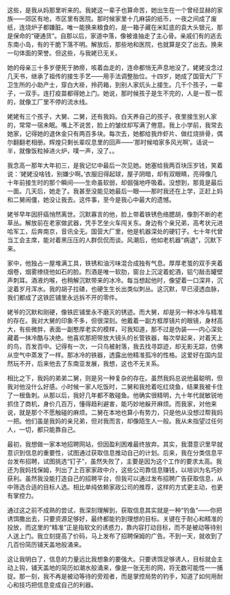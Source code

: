 这些，是我从妈那里听来的。我姥这一辈子也算命苦，她出生在一个曾经显赫的家族——郊区有地，市区里有医院。那时候家里十几麻袋的纸币，一夜之间成了废纸，连烧炉子都嫌脏。唯一能换来粮食的，是一箱子藏在米缸底的袁大头银元，那是保命的“硬通货”。自那以后，家道中落，像被谁抽走了主心骨。亲戚们有的逃去东南小岛，有的干脆下落不明。解放后，那些地和医院，也就算是交了出去。换来一句体面的荣誉。但这些，与我姥已无关。

她的母亲三十多岁便死于肺痨，咳着血走的，连命都悄无声息地没了。姥姥没念过几天书，继承了祖传的接生手艺——用手法调整胎位。十四岁，她成了国营大厂下卫生所的小助产士，穿白大褂，拎药箱，到别人家炕头上接生。几千个孩子，一辈子，一双手。连打疫苗都得她上门。她说，那时候孩子是生不完的，人是一茬一茬的，就像工厂里不停的流水线。

姥姥有三个孩子，大舅、二舅，还有我妈。白天养自己的孩子，夜里接生别人家的，常常一宿未眠。嘴上不说苦，脸上的皱纹却写满了倦意。我上小学前，我常去她家，记得她的退休金只有两百多块。每次去，她都给我炸虾片、做红烧排骨，偶尔翻翻老相册。辉煌只剩长辈叹息里的回声——‘那时候咱家多风光啊’。话说一半，就像饭粒掉进火炉，噗一声，没了。。

我念高一那年大年初三，是我记忆中最后一次见她。她塞给我两百块压岁钱，笑着说：‘姥姥没啥钱，别嫌少啊。’衣服旧得起球，屋子阴暗，却有双眼睛，亮得像几十年前接生时的那个瞬间——生命虽软弱，却倔强地呼吸着。没想到，那竟是最后一面。几天后，她走了。我甚至没能见她最后一眼——那时我还在上学，正赶上妈和二舅闹僵，她没让我去。这件事，至今是我心中最大的遗憾。

姥爷早年因肝癌悄然离世。沉默寡言的他，脸上带着铁锈色络腮胡，像割不断的老草丛。解放前在老家做武器，凭手艺坐火车闯关东。身边有个亲兄弟，高考状元进哈军工，后奔南京，音讯全无。国营大厂里，他是机器深处的硬钉子。七十年代曾当工会主席，能对着黑压压的人群侃侃而谈。风潮后，他如老机器“病退”，沉默下来。

家中，他独占一屋堆满工具，铁锈和油污味混合成独有气息。厚厚老茧的双手夹着烟卷，烟雾缭绕他如石的脸。烈酒是唯一软肋，窗台上沉淀着蛇酒，铝勺敲击罐壁声刺耳。酒液灼喉，也稍解沉默带来的冰冷。每当想起他时，像望着一口深井，沉淀着岁月浑水。我的胡子拉碴，也硬生生长出类似刺丛。这沉默，早已浸透血脉，我们都成了这铁匠铺里永远拆不开的零件。

姥爷的沉默和刚硬，像铁匠铺里永不磨灭的锈迹。而大舅，却是另一种冰冷与精准的存在。我对大舅的印象不多，但很深刻。他戴着一副方框厚镜片的眼镜，身材高大，有些微胖，表面一副憨厚老实的模样，可我知道，那不过是伪装——内心深处藏着一抹冷酷与决绝。他喜欢那把带放大镜头的长管铁器，每次举起来，对着天上的鸟，百发百中。记得有一次，一只鸟被射落，我去找寻踪迹，却无影无踪，仿佛从空气中蒸发了一样。那冰冷的铁器，透露出他精准孤冷的性格。这爱好在国内显然玩不开，后来他去了东南亚发展，我想，这也不无关系。

相比之下，我妈的弟弟二舅，则是另一种复杂的存在。虽然我妈总说他最聪明，但我对他没什么好感。小时候一家人吃饭时，二舅和我抢着吃红烧鱼，结果我被卡住了一根鱼刺。从那以后，我好几年都不敢碰鱼。他确实很精明，九十年代就敏锐地抓住了商机，身价几百万，懂得趋利避害，能巧妙地躲开麻烦。而我家，对他来说，就是那个不愿触碰的麻烦。二舅在本地也算小有势力，只是他从没想过帮我妈一把。他们虽是我妈的亲兄弟，但对我而言，却像陌生人一般。我从未指望过任何人，一切，都只能靠自己。

最初，我想做一家本地招聘网站，但因盈利困难最终放弃。其实，我潜意识里早就意识到信息的重要性，试图通过获取信息推动自己的计划。后来，我在分类信息平台发布招聘，试图挑选“钉子”，虽然失败了，主要是因为这个工作的要求太高。我还为我妈找保姆，列出了上百家家政中介，这些公司靠信息赚钱，以培训为名巧妙获利。虽然我没能打造自己的招聘平台，但我可以通过发布招聘广告获取信息，从中筛选合适的目标人选。相比单纯依赖家政公司的推荐，这样的方式更主动，也更有掌控力。

通过这之前不成熟的尝试，我深刻理解到，获取信息其实就是一种“钓鱼”——你把诱饵撒出去，只要资源足够好，最终都能钓到理想的目标。关键在于耐心和精准的投放，而这里的“精准”正是指软文的诱惑力，靠内容打动目标，而不是被动等待别人送上门。我立刻提高了价码，马上发布了招聘保姆的广告。不到一天，就收到了几百份简历铺天盖地般涌来。

这让我明白了，信息的力量远比我想象的要强大。只要诱饵足够诱人，目标就会主动上钩，铺天盖地的简历如潮水般涌来，像是一张无形的网，将无数可能性一一捕捉。那一刻，我不再是被动等待的旁观者，而是掌控局势的钓手，知道了如何用耐心和技巧把信息变成自己的利器。